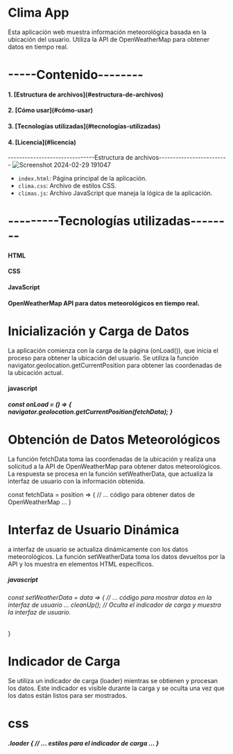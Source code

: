 <h1>Clima App</h1>

<p>Esta aplicación web muestra información meteorológica basada en la ubicación del usuario. Utiliza la API de OpenWeatherMap para obtener datos en tiempo real.</p>

<h1>-----Contenido--------</h1>

<h4>1. [Estructura de archivos](#estructura-de-archivos)</h4>
<h4>2. [Cómo usar](#cómo-usar)</h4>
<h4>3. [Tecnologías utilizadas](#tecnologías-utilizadas)</h4>
<h4>4. [Licencia](#licencia)</h4>

-------------------------------Estructura de archivos-------------------------
![Screenshot 2024-02-29 191047](https://github.com/DiegoFranciscoG/climawebdg/assets/148287776/e31e8ccb-73e1-4b6f-96a2-27dfe7f150b9)

- `index.html`: Página principal de la aplicación.
- `clima.css`: Archivo de estilos CSS.
- `climas.js`: Archivo JavaScript que maneja la lógica de la aplicación.

<h1>---------Tecnologías utilizadas--------</h1>
<h4>HTML</h4>

<h4>CSS</h4>

<h4>JavaScript</h4>

<h4>OpenWeatherMap API para datos meteorológicos en tiempo real.</h4>

<h1>Inicialización y Carga de Datos</h1>
<p>La aplicación comienza con la carga de la página (onLoad()), que inicia el proceso para obtener la ubicación del usuario. Se utiliza la función navigator.geolocation.getCurrentPosition para obtener las coordenadas de la ubicación actual.</p>

<h4>javascript</h4>
<h5>const onLoad = () => {
    navigator.geolocation.getCurrentPosition(fetchData);
}</h5>

<h1>Obtención de Datos Meteorológicos</h1>
<p>La función fetchData toma las coordenadas de la ubicación y realiza una solicitud a la API de OpenWeatherMap para obtener datos meteorológicos. La respuesta se procesa en la función setWeatherData, que actualiza la interfaz de usuario con la información obtenida.</p>

const fetchData = position => {
    // ... código para obtener datos de OpenWeatherMap ...
}

<h1>Interfaz de Usuario Dinámica</h1>
<p>a interfaz de usuario se actualiza dinámicamente con los datos meteorológicos. La función setWeatherData toma los datos devueltos por la API y los muestra en elementos HTML específicos.</p>

<h5>javascript</h5>
<h6>const setWeatherData = data => {
    // ... código para mostrar datos en la interfaz de usuario ...
    cleanUp(); // Oculta el indicador de carga y muestra la interfaz de usuario.</h6>
}
<h1>Indicador de Carga</h1>
<p>Se utiliza un indicador de carga (loader) mientras se obtienen y procesan los datos. Este indicador es visible durante la carga y se oculta una vez que los datos están listos para ser mostrados.</p>

<h1>css</h1>
<h5>.loader {
    // ... estilos para el indicador de carga ...
}</h5>
